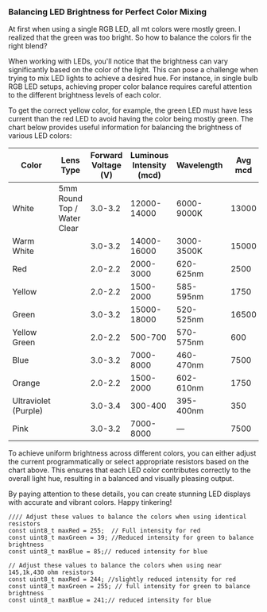 ### Balancing LED Brightness for Perfect Color Mixing

At first when using a single RGB LED, all mt colors were mostly green. I realized that the green was too bright. So how to balance the colors fir the right blend?

When working with LEDs, you'll notice that the brightness can vary significantly based on the color of the light. This can pose a challenge when trying to mix LED lights to achieve a desired hue. For instance, in single bulb RGB LED setups, achieving proper color balance requires careful attention to the different brightness levels of each color.

To get the correct yellow color, for example, the green LED must have less current than the red LED to avoid having the color being mostly green. The chart below provides useful information for balancing the brightness of various LED colors:

| Color               | Lens Type                        | Forward Voltage (V) | Luminous Intensity (mcd) | Wavelength     | Avg mcd         | Balanced Ohm |
|---------------------|----------------------------------|---------------------|--------------------------|----------------|-----------------|--------------|
| White               | 5mm Round Top / Water Clear      | 3.0-3.2             | 12000-14000              | 6000-9000K     | 13000           | 788          |
| Warm White          |                                  | 3.0-3.2             | 14000-16000              | 3000-3500K     | 15000           | 909          |
| Red                 |                                  | 2.0-2.2             | 2000-3000                | 620-625nm      | 2500            | 152          |
| Yellow              |                                  | 2.0-2.2             | 1500-2000                | 585-595nm      | 1750            | 106          |
| Green               |                                  | 3.0-3.2             | 15000-18000              | 520-525nm      | 16500           | 1000         |
| Yellow Green        |                                  | 2.0-2.2             | 500-700                  | 570-575nm      | 600             | 36           |
| Blue                |                                  | 3.0-3.2             | 7000-8000                | 460-470nm      | 7500            | 455          |
| Orange              |                                  | 2.0-2.2             | 1500-2000                | 602-610nm      | 1750            | 106          |
| Ultraviolet (Purple)|                                  | 3.0-3.4             | 300-400                  | 395-400nm      | 350             | 21           |
| Pink                |                                  | 3.0-3.2             | 7000-8000                | —              | 7500            | 455          |

To achieve uniform brightness across different colors, you can either adjust the current programmatically or select appropriate resistors based on the chart above. This ensures that each LED color contributes correctly to the overall light hue, resulting in a balanced and visually pleasing output.

By paying attention to these details, you can create stunning LED displays with accurate and vibrant colors. Happy tinkering!


```
//// Adjust these values to balance the colors when using identical resistors
const uint8_t maxRed = 255;  // Full intensity for red
const uint8_t maxGreen = 39; //Reduced intensity for green to balance brightness
const uint8_t maxBlue = 85;// reduced intensity for blue

// Adjust these values to balance the colors when using near 145,1k,430 ohm resistors
const uint8_t maxRed = 244; //slightly reduced intensity for red
const uint8_t maxGreen = 255; // full intensity for green to balance brightness
const uint8_t maxBlue = 241;// reduced intensity for blue
